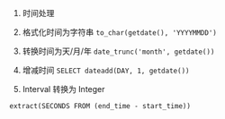 1. 时间处理
  1. 格式化时间为字符串 `to_char(getdate(), 'YYYYMMDD')`
  2. 转换时间为天/月/年 `date_trunc('month', getdate())`
  3. 增减时间 `SELECT dateadd(DAY, 1, getdate())`


2. Interval 转换为 Integer 

`extract(SECONDS FROM (end_time - start_time))`
